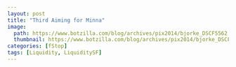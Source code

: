```yaml
---
layout: post
title: "Third Aiming for Minna"
image:
  path: https://www.botzilla.com/blog/archives/pix2014/bjorke_DSCF5562.jpg
  thumbnail: https://www.botzilla.com/blog/archives/pix2014/bjorke_DSCF5562.jpg
categories: [fStop]
tags: [Liquidity, LiquiditySF]
---
```






